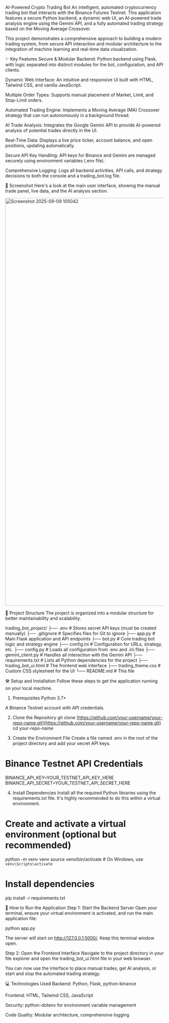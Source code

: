 AI-Powered Crypto Trading Bot
An intelligent, automated cryptocurrency trading bot that interacts with the Binance Futures Testnet. This application features a secure Python backend, a dynamic web UI, an AI-powered trade analysis engine using the Gemini API, and a fully automated trading strategy based on the Moving Average Crossover.

This project demonstrates a comprehensive approach to building a modern trading system, from secure API interaction and modular architecture to the integration of machine learning and real-time data visualization.

✨ Key Features
Secure & Modular Backend: Python backend using Flask, with logic separated into distinct modules for the bot, configuration, and API clients.

Dynamic Web Interface: An intuitive and responsive UI built with HTML, Tailwind CSS, and vanilla JavaScript.

Multiple Order Types: Supports manual placement of Market, Limit, and Stop-Limit orders.

Automated Trading Engine: Implements a Moving Average (MA) Crossover strategy that can run autonomously in a background thread.

AI Trade Analysis: Integrates the Google Gemini API to provide AI-powered analysis of potential trades directly in the UI.

Real-Time Data: Displays a live price ticker, account balance, and open positions, updating automatically.

Secure API Key Handling: API keys for Binance and Gemini are managed securely using environment variables (.env file).

Comprehensive Logging: Logs all backend activities, API calls, and strategy decisions to both the console and a trading_bot.log file.

📸 Screenshot
Here's a look at the main user interface, showing the manual trade panel, live data, and the AI analysis section.


<img width="2879" height="1295" alt="Screenshot 2025-09-09 105042" src="https://github.com/user-attachments/assets/47e80c78-77c8-4a6e-a09c-cc6b1006beb9" />


📂 Project Structure
The project is organized into a modular structure for better maintainability and scalability.

trading_bot_project/
├── .env                  # Stores secret API keys (must be created manually)
├── .gitignore            # Specifies files for Git to ignore
├── app.py                # Main Flask application and API endpoints
├── bot.py                # Core trading bot logic and strategy engine
├── config.ini            # Configuration for URLs, strategy, etc.
├── config.py             # Loads all configuration from .env and .ini files
├── gemini_client.py      # Handles all interaction with the Gemini API
├── requirements.txt      # Lists all Python dependencies for the project
├── trading_bot_ui.html   # The frontend web interface
├── trading_theme.css     # Custom CSS stylesheet for the UI
└── README.md             # This file

🛠️ Setup and Installation
Follow these steps to get the application running on your local machine.

1. Prerequisites
Python 3.7+

A Binance Testnet account with API credentials.


2. Clone the Repository
git clone [https://github.com/your-username/your-repo-name.git](https://github.com/your-username/your-repo-name.git)
cd your-repo-name

3. Create the Environment File
Create a file named .env in the root of the project directory and add your secret API keys.

# Binance Testnet API Credentials
BINANCE_API_KEY=YOUR_TESTNET_API_KEY_HERE
BINANCE_API_SECRET=YOUR_TESTNET_API_SECRET_HERE


4. Install Dependencies
Install all the required Python libraries using the requirements.txt file. It's highly recommended to do this within a virtual environment.

# Create and activate a virtual environment (optional but recommended)
python -m venv venv
source venv/bin/activate  # On Windows, use `venv\Scripts\activate`

# Install dependencies
pip install -r requirements.txt

🚀 How to Run the Application
Step 1: Start the Backend Server
Open your terminal, ensure your virtual environment is activated, and run the main application file:

python app.py

The server will start on http://127.0.0.1:5000/. Keep this terminal window open.

Step 2: Open the Frontend Interface
Navigate to the project directory in your file explorer and open the trading_bot_ui.html file in your web browser.

You can now use the interface to place manual trades, get AI analysis, or start and stop the automated trading strategy.

💻 Technologies Used
Backend: Python, Flask, python-binance

Frontend: HTML, Tailwind CSS, JavaScript

Security: python-dotenv for environment variable management

Code Quality: Modular architecture, comprehensive logging

